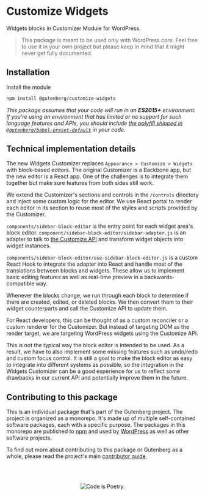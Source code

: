 # Customize Widgets

Widgets blocks in Customizer Module for WordPress.

> This package is meant to be used only with WordPress core. Feel free to use it in your own project but please keep in mind that it might never get fully documented.

## Installation

Install the module

```bash
npm install @gutenberg/customize-widgets
```

_This package assumes that your code will run in an **ES2015+** environment. If you're using an environment that has limited or no support for such language features and APIs, you should include [the polyfill shipped in `@gutenberg/babel-preset-default`](https://github.com/WordPress/gutenberg/tree/HEAD/packages/babel-preset-default#polyfill) in your code._

## Technical implementation details

The new Widgets Customizer replaces `Appearance > Customize > Widgets` with block-based editors. The original Customizer is a Backbone app, but the new editor is a React app. One of the challenges is to integrate them together but make sure features from both sides still work.

We extend the Customizer's sections and controls in the `/controls` directory and inject some custom logic for the editor. We use React portal to render each editor in its section to reuse most of the styles and scripts provided by the Customizer.

`components/sidebar-block-editor` is the entry point for each widget area's block editor. `component/sidebar-block-editor/sidebar-adapter.js` is an adapter to talk to [the Customize API](https://developer.wordpress.org/themes/customize-api/) and transform widget objects into widget instances.

`components/sidebar-block-editor/use-sidebar-block-editor.js` is a custom React Hook to integrate the adapter into React and handle most of the translations between blocks and widgets. These allow us to implement basic editing features as well as real-time preview in a backwards-compatible way.

Whenever the blocks change, we run through each block to determine if there are created, edited, or deleted blocks. We then convert them to their widget counterparts and call the Customize API to update them.

For React developers, this can be thought of as a custom reconciler or a custom renderer for the Customizer. But instead of targeting DOM as the render target, we are targeting WordPress widgets using the Customize API.

This is not the typical way the block editor is intended to be used. As a result, we have to also implement some missing features such as undo/redo and custom focus control. It is still a goal to make the block editor as easy to integrate into different systems as possible, so the integration in the Widgets Customizer can be a good experience for us to reflect some drawbacks in our current API and potentially improve them in the future.

## Contributing to this package

This is an individual package that's part of the Gutenberg project. The project is organized as a monorepo. It's made up of multiple self-contained software packages, each with a specific purpose. The packages in this monorepo are published to [npm](https://www.npmjs.com/) and used by [WordPress](https://make.wordpress.org/core/) as well as other software projects.

To find out more about contributing to this package or Gutenberg as a whole, please read the project's main [contributor guide](https://github.com/WordPress/gutenberg/tree/HEAD/CONTRIBUTING.md).

<br /><br /><p align="center"><img src="https://s.w.org/style/images/codeispoetry.png?1" alt="Code is Poetry." /></p>
